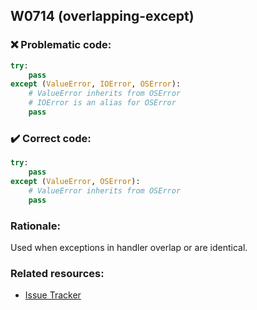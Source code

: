 ## W0714 (overlapping-except)

### :x: Problematic code:

```python
try:
    pass
except (ValueError, IOError, OSError):
    # ValueError inherits from OSError
    # IOError is an alias for OSError
    pass
```

### :heavy_check_mark: Correct code:

```python
try:
    pass
except (ValueError, OSError):
    # ValueError inherits from OSError
    pass
```

### Rationale:

Used when exceptions in handler overlap or are identical.

### Related resources:

- [Issue Tracker](https://github.com/PyCQA/pylint/issues?q=is%3Aissue+%22overlapping-except%22+OR+%22W0714%22)

